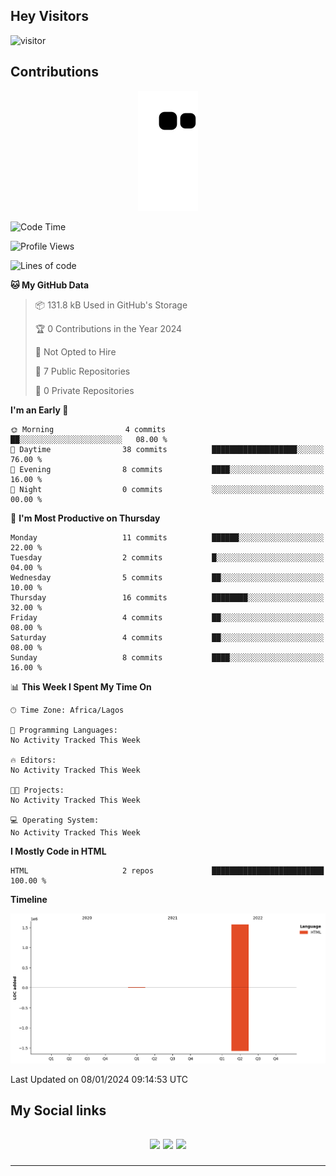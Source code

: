 ## Hey Visitors
![visitor](https://profile-counter.glitch.me/akum2/count.svg)

## Contributions
<p align="center">
  <img src="https://raw.githubusercontent.com/akum2/akum2/output/github-contribution-grid-snake.svg" />
</p>

<!--START_SECTION:waka-->
![Code Time](http://img.shields.io/badge/Code%20Time-34%20hrs%2022%20mins-blue)

![Profile Views](http://img.shields.io/badge/Profile%20Views-0-blue)

![Lines of code](https://img.shields.io/badge/From%20Hello%20World%20I%27ve%20Written-1.6%20million%20lines%20of%20code-blue)

**🐱 My GitHub Data** 

> 📦 131.8 kB Used in GitHub's Storage 
 > 
> 🏆 0 Contributions in the Year 2024
 > 
> 🚫 Not Opted to Hire
 > 
> 📜 7 Public Repositories 
 > 
> 🔑 0 Private Repositories 
 > 
**I'm an Early 🐤** 

```text
🌞 Morning                4 commits           ██░░░░░░░░░░░░░░░░░░░░░░░   08.00 % 
🌆 Daytime                38 commits          ███████████████████░░░░░░   76.00 % 
🌃 Evening                8 commits           ████░░░░░░░░░░░░░░░░░░░░░   16.00 % 
🌙 Night                  0 commits           ░░░░░░░░░░░░░░░░░░░░░░░░░   00.00 % 
```
📅 **I'm Most Productive on Thursday** 

```text
Monday                   11 commits          ██████░░░░░░░░░░░░░░░░░░░   22.00 % 
Tuesday                  2 commits           █░░░░░░░░░░░░░░░░░░░░░░░░   04.00 % 
Wednesday                5 commits           ██░░░░░░░░░░░░░░░░░░░░░░░   10.00 % 
Thursday                 16 commits          ████████░░░░░░░░░░░░░░░░░   32.00 % 
Friday                   4 commits           ██░░░░░░░░░░░░░░░░░░░░░░░   08.00 % 
Saturday                 4 commits           ██░░░░░░░░░░░░░░░░░░░░░░░   08.00 % 
Sunday                   8 commits           ████░░░░░░░░░░░░░░░░░░░░░   16.00 % 
```


📊 **This Week I Spent My Time On** 

```text
🕑︎ Time Zone: Africa/Lagos

💬 Programming Languages: 
No Activity Tracked This Week

🔥 Editors: 
No Activity Tracked This Week

🐱‍💻 Projects: 
No Activity Tracked This Week

💻 Operating System: 
No Activity Tracked This Week
```

**I Mostly Code in HTML** 

```text
HTML                     2 repos             █████████████████████████   100.00 % 
```



**Timeline**

![Lines of Code chart](https://raw.githubusercontent.com/akum2/akum2/main/assets/bar_graph.png)


 Last Updated on 08/01/2024 09:14:53 UTC
<!--END_SECTION:waka-->

<h2>My Social links <h2>
<p align="center">
  <a href="https://twitter.com/Okobiona"><img src="https://img.shields.io/badge/twitter-%231DA1F2.svg?style=for-the-badge&logo=Twitter&logoColor=white"></a>
  <a href="https://www.linkedin.com/in/okobi-neris-akum-681bb4199"><img src="https://img.shields.io/badge/linkedin-%230077B5.svg?style=for-the-badge&logo=linkedin&logoColor=white"></a>
  <a href="https://instagram.com/Okobiona"><img src="https://img.shields.io/badge/instagram-%23E4405F.svg?style=for-the-badge&logo=Instagram&logoColor=white"></a>
</p>
<hr>
